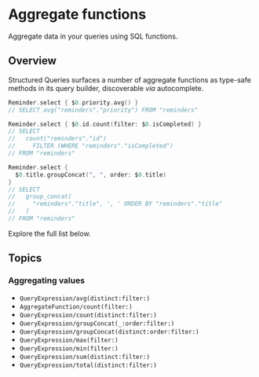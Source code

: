 # Aggregate functions

Aggregate data in your queries using SQL functions.

## Overview

Structured Queries surfaces a number of aggregate functions as type-safe methods in its query
builder,
discoverable _via_ autocomplete.

```swift
Reminder.select { $0.priority.avg() }
// SELECT avg("reminders"."priority") FROM "reminders"

Reminder.select { $0.id.count(filter: $0.isCompleted) }
// SELECT
//   count("reminders"."id")
//     FILTER (WHERE "reminders"."isCompleted")
// FROM "reminders"

Reminder.select {
  $0.title.groupConcat(", ", order: $0.title)
}
// SELECT
//   group_concat(
//     "reminders"."title", ', ' ORDER BY "reminders"."title"
//   )
// FROM "reminders"
```

Explore the full list below.

## Topics

### Aggregating values

- ``QueryExpression/avg(distinct:filter:)``
- ``AggregateFunction/count(filter:)``
- ``QueryExpression/count(distinct:filter:)``
- ``QueryExpression/groupConcat(_:order:filter:)``
- ``QueryExpression/groupConcat(distinct:order:filter:)``
- ``QueryExpression/max(filter:)``
- ``QueryExpression/min(filter:)``
- ``QueryExpression/sum(distinct:filter:)``
- ``QueryExpression/total(distinct:filter:)``
